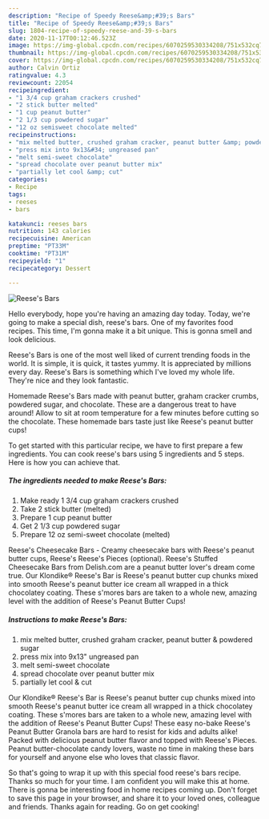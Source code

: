 ```yaml
---
description: "Recipe of Speedy Reese&amp;#39;s Bars"
title: "Recipe of Speedy Reese&amp;#39;s Bars"
slug: 1804-recipe-of-speedy-reese-and-39-s-bars
date: 2020-11-17T00:12:46.523Z
image: https://img-global.cpcdn.com/recipes/6070259530334208/751x532cq70/reeses-bars-recipe-main-photo.jpg
thumbnail: https://img-global.cpcdn.com/recipes/6070259530334208/751x532cq70/reeses-bars-recipe-main-photo.jpg
cover: https://img-global.cpcdn.com/recipes/6070259530334208/751x532cq70/reeses-bars-recipe-main-photo.jpg
author: Calvin Ortiz
ratingvalue: 4.3
reviewcount: 22054
recipeingredient:
- "1 3/4 cup graham crackers crushed"
- "2 stick butter melted"
- "1 cup peanut butter"
- "2 1/3 cup powdered sugar"
- "12 oz semisweet chocolate melted"
recipeinstructions:
- "mix melted butter, crushed graham cracker, peanut butter &amp; powdered sugar"
- "press mix into 9x13&#34; ungreased pan"
- "melt semi-sweet chocolate"
- "spread chocolate over peanut butter mix"
- "partially let cool &amp; cut"
categories:
- Recipe
tags:
- reeses
- bars

katakunci: reeses bars 
nutrition: 143 calories
recipecuisine: American
preptime: "PT33M"
cooktime: "PT31M"
recipeyield: "1"
recipecategory: Dessert

---
```



![Reese&#39;s Bars](https://img-global.cpcdn.com/recipes/6070259530334208/751x532cq70/reeses-bars-recipe-main-photo.jpg)

Hello everybody, hope you're having an amazing day today. Today, we're going to make a special dish, reese&#39;s bars. One of my favorites food recipes. This time, I'm gonna make it a bit unique. This is gonna smell and look delicious.

Reese&#39;s Bars is one of the most well liked of current trending foods in the world. It is simple, it is quick, it tastes yummy. It is appreciated by millions every day. Reese&#39;s Bars is something which I've loved my whole life. They're nice and they look fantastic.

Homemade Reese&#39;s Bars made with peanut butter, graham cracker crumbs, powdered sugar, and chocolate. These are a dangerous treat to have around! Allow to sit at room temperature for a few minutes before cutting so the chocolate. These homemade bars taste just like Reese&#39;s peanut butter cups!


To get started with this particular recipe, we have to first prepare a few ingredients. You can cook reese&#39;s bars using 5 ingredients and 5 steps. Here is how you can achieve that.

<!--inarticleads1-->

##### The ingredients needed to make Reese&#39;s Bars:

1. Make ready 1 3/4 cup graham crackers crushed
1. Take 2 stick butter (melted)
1. Prepare 1 cup peanut butter
1. Get 2 1/3 cup powdered sugar
1. Prepare 12 oz semi-sweet chocolate (melted)


Reese&#39;s Cheesecake Bars - Creamy cheesecake bars with Reese&#39;s peanut butter cups, Reese&#39;s Reese&#39;s Pieces (optional). Reese&#39;s Stuffed Cheesecake Bars from Delish.com are a peanut butter lover&#39;s dream come true. Our Klondike® Reese&#39;s Bar is Reese&#39;s peanut butter cup chunks mixed into smooth Reese&#39;s peanut butter ice cream all wrapped in a thick chocolatey coating. These s&#39;mores bars are taken to a whole new, amazing level with the addition of Reese&#39;s Peanut Butter Cups! 

<!--inarticleads2-->

##### Instructions to make Reese&#39;s Bars:

1. mix melted butter, crushed graham cracker, peanut butter &amp; powdered sugar
1. press mix into 9x13&#34; ungreased pan
1. melt semi-sweet chocolate
1. spread chocolate over peanut butter mix
1. partially let cool &amp; cut


Our Klondike® Reese&#39;s Bar is Reese&#39;s peanut butter cup chunks mixed into smooth Reese&#39;s peanut butter ice cream all wrapped in a thick chocolatey coating. These s&#39;mores bars are taken to a whole new, amazing level with the addition of Reese&#39;s Peanut Butter Cups! These easy no-bake Reese&#39;s Peanut Butter Granola bars are hard to resist for kids and adults alike! Packed with delicious peanut butter flavor and topped with Reese&#39;s Pieces. Peanut butter-chocolate candy lovers, waste no time in making these bars for yourself and anyone else who loves that classic flavor. 

So that's going to wrap it up with this special food reese&#39;s bars recipe. Thanks so much for your time. I am confident you will make this at home. There is gonna be interesting food in home recipes coming up. Don't forget to save this page in your browser, and share it to your loved ones, colleague and friends. Thanks again for reading. Go on get cooking!
